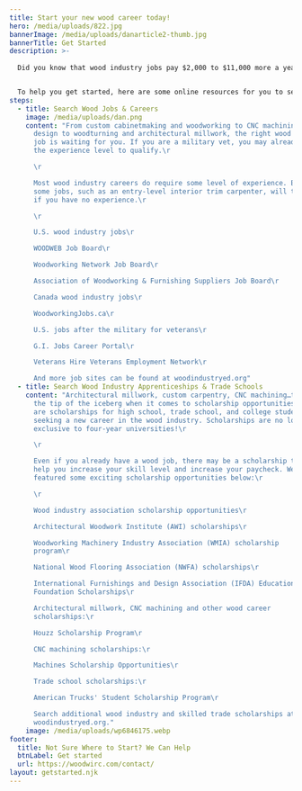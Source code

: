 ```yaml
---
title: Start your new wood career today!
hero: /media/uploads/822.jpg
bannerImage: /media/uploads/danarticle2-thumb.jpg
bannerTitle: Get Started
description: >-
  
  Did you know that wood industry jobs pay $2,000 to $11,000 more a year than many jobs that require a bachelor’s degree? What’s more, you can sometimes get paid while starting an entry-level woodworking job or other wood industry position while you train as an apprentice.


  To help you get started, here are some online resources for you to search for current jobs in the wood industry. No experience? No problem. Search the scholarship and apprenticeship opportunities below, to get the experience you need. In many cases, employers are looking for current apprentices to hire for entry-level jobs!
steps:
  - title: Search Wood Jobs & Careers
    image: /media/uploads/dan.png
    content: "From custom cabinetmaking and woodworking to CNC machining and CAD
      design to woodturning and architectural millwork, the right wood industry
      job is waiting for you. If you are a military vet, you may already have
      the experience level to qualify.\r

      \r

      Most wood industry careers do require some level of experience. But
      some jobs, such as an entry-level interior trim carpenter, will train you
      if you have no experience.\r

      \r

      U.S. wood industry jobs\r

      WOODWEB Job Board\r

      Woodworking Network Job Board\r

      Association of Woodworking & Furnishing Suppliers Job Board\r

      Canada wood industry jobs\r

      WoodworkingJobs.ca\r

      U.S. jobs after the military for veterans\r

      G.I. Jobs Career Portal\r

      Veterans Hire Veterans Employment Network\r

      And more job sites can be found at woodindustryed.org"
  - title: Search Wood Industry Apprenticeships & Trade Schools
    content: "Architectural millwork, custom carpentry, CNC machining…these are just
      the tip of the iceberg when it comes to scholarship opportunities. There
      are scholarships for high school, trade school, and college students
      seeking a new career in the wood industry. Scholarships are no longer
      exclusive to four-year universities!\r

      \r

      Even if you already have a wood job, there may be a scholarship to
      help you increase your skill level and increase your paycheck. We’ve
      featured some exciting scholarship opportunities below:\r

      \r

      Wood industry association scholarship opportunities\r

      Architectural Woodwork Institute (AWI) scholarships\r

      Woodworking Machinery Industry Association (WMIA) scholarship
      program\r

      National Wood Flooring Association (NWFA) scholarships\r

      International Furnishings and Design Association (IFDA) Educational
      Foundation Scholarships\r

      Architectural millwork, CNC machining and other wood career
      scholarships:\r

      Houzz Scholarship Program\r

      CNC machining scholarships:\r

      Machines Scholarship Opportunities\r

      Trade school scholarships:\r

      American Trucks' Student Scholarship Program\r

      Search additional wood industry and skilled trade scholarships at
      woodindustryed.org."
    image: /media/uploads/wp6846175.webp
footer:
  title: Not Sure Where to Start? We Can Help
  btnLabel: Get started
  url: https://woodwirc.com/contact/
layout: getstarted.njk
---
```

